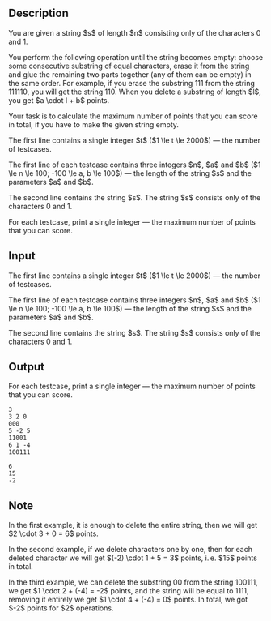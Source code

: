 ## Description

<div><p>You are given a string $s$ of length $n$ consisting only of the characters <span class="tex-font-style-tt">0</span> and <span class="tex-font-style-tt">1</span>.</p><p>You perform the following operation until the string becomes empty: choose some <span class="tex-font-style-bf">consecutive</span> substring of <span class="tex-font-style-bf">equal</span> characters, erase it from the string and glue the remaining two parts together (any of them can be empty) in the same order. For example, if you erase the substring <span class="tex-font-style-tt">111</span> from the string <span class="tex-font-style-tt">1<span class="tex-font-style-bf">111</span>10</span>, you will get the string <span class="tex-font-style-tt">110</span>. When you delete a substring of length $l$, you get $a \cdot l + b$ points.</p><p>Your task is to calculate the maximum number of points that you can score in total, if you have to make the given string empty.</p></div><div class="input-specification"><p>The first line contains a single integer $t$ ($1 \le t \le 2000$)&nbsp;— the number of testcases.</p><p>The first line of each testcase contains three integers $n$, $a$ and $b$ ($1 \le n \le 100; -100 \le a, b \le 100$)&nbsp;— the length of the string $s$ and the parameters $a$ and $b$.</p><p>The second line contains the string $s$. The string $s$ consists only of the characters <span class="tex-font-style-tt">0</span> and <span class="tex-font-style-tt">1</span>.</p></div><div class="output-specification"><p>For each testcase, print a single integer&nbsp;— the maximum number of points that you can score.</p></div>

## Input

<p>The first line contains a single integer $t$ ($1 \le t \le 2000$)&nbsp;— the number of testcases.</p><p>The first line of each testcase contains three integers $n$, $a$ and $b$ ($1 \le n \le 100; -100 \le a, b \le 100$)&nbsp;— the length of the string $s$ and the parameters $a$ and $b$.</p><p>The second line contains the string $s$. The string $s$ consists only of the characters <span class="tex-font-style-tt">0</span> and <span class="tex-font-style-tt">1</span>.</p>

## Output

<p>For each testcase, print a single integer&nbsp;— the maximum number of points that you can score.</p>





```input1
3
3 2 0
000
5 -2 5
11001
6 1 -4
100111
```




```output1
6
15
-2
```



## Note

<p>In the first example, it is enough to delete the entire string, then we will get $2 \cdot 3 + 0 = 6$ points.</p><p>In the second example, if we delete characters one by one, then for each deleted character we will get $(-2) \cdot 1 + 5 = 3$ points, i. e. $15$ points in total.</p><p>In the third example, we can delete the substring <span class="tex-font-style-tt">00</span> from the string <span class="tex-font-style-tt">1<span class="tex-font-style-bf">00</span>111</span>, we get $1 \cdot 2 + (-4) = -2$ points, and the string will be equal to <span class="tex-font-style-tt">1111</span>, removing it entirely we get $1 \cdot 4 + (-4) = 0$ points. In total, we got $-2$ points for $2$ operations.</p>
